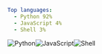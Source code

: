 ``` yaml
Top languages:
  - Python 92%
  - JavaScript 4%
  - Shell 3%
```

![Python](https://via.placeholder.com/165x10/3572A5/?text=+)![JavaScript](https://via.placeholder.com/7x10/f1e05a/?text=+)![Shell](https://via.placeholder.com/5x10/89e051/?text=+)
